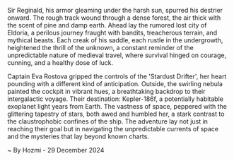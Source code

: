 
Sir Reginald, his armor gleaming under the harsh sun, spurred his destrier onward.  The rough track wound through a dense forest, the air thick with the scent of pine and damp earth.  Ahead lay the rumored lost city of Eldoria, a perilous journey fraught with bandits, treacherous terrain, and mythical beasts.  Each creak of his saddle, each rustle in the undergrowth, heightened the thrill of the unknown, a constant reminder of the unpredictable nature of medieval travel, where survival hinged on courage, cunning, and a healthy dose of luck.


Captain Eva Rostova gripped the controls of the 'Stardust Drifter', her heart pounding with a different kind of anticipation.  Outside, the swirling nebula painted the cockpit in vibrant hues, a breathtaking backdrop to their intergalactic voyage.  Their destination: Kepler-186f, a potentially habitable exoplanet light years from Earth.  The vastness of space, peppered with the glittering tapestry of stars, both awed and humbled her, a stark contrast to the claustrophobic confines of the ship.  The adventure lay not just in reaching their goal but in navigating the unpredictable currents of space and the mysteries that lay beyond known charts.

~ By Hozmi - 29 December 2024
